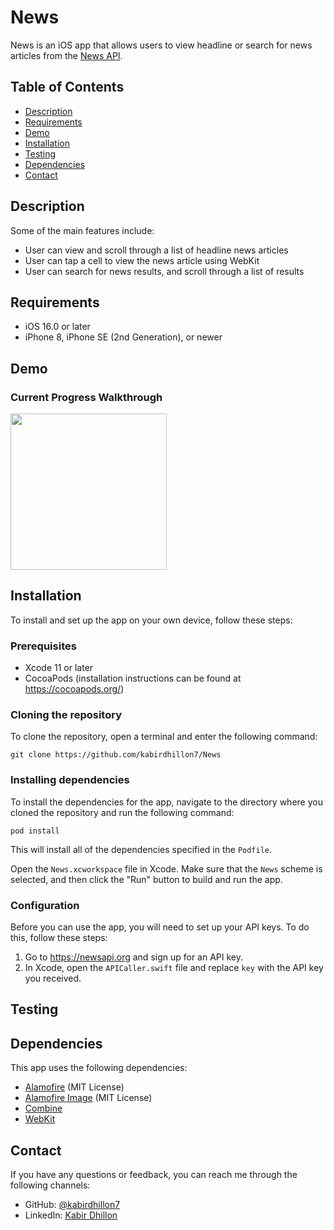 # News
News is an iOS app that allows users to view headline or search for news articles from the [News API](https://newsapi.org).


## Table of Contents

- [Description](#description)
- [Requirements](#Requirements)
- [Demo](#demo)
- [Installation](#installation)
- [Testing](#testing)
- [Dependencies](#dependencies)
- [Contact](#contact)

## Description

Some of the main features include:

- User can view and scroll through a list of headline news articles
- User can tap a cell to view the news article using WebKit
- User can search for news results, and scroll through a list of results

## Requirements

- iOS 16.0 or later
- iPhone 8, iPhone SE (2nd Generation), or newer

## Demo
### Current Progress Walkthrough
<img src="https://user-images.githubusercontent.com/74223402/219205178-80a4c1f3-35af-4a18-a6ce-1b392f2b49c0.gif" width=250><br>

## Installation

To install and set up the app on your own device, follow these steps:

### Prerequisites
- Xcode 11 or later
- CocoaPods (installation instructions can be found at https://cocoapods.org/)

### Cloning the repository

To clone the repository, open a terminal and enter the following command:
```
git clone https://github.com/kabirdhillon7/News
```

### Installing dependencies

To install the dependencies for the app, navigate to the directory where you cloned the repository and run the following command:
```
pod install
```
This will install all of the dependencies specified in the `Podfile`.

Open the `News.xcworkspace` file in Xcode. Make sure that the `News` scheme is selected, and then click the "Run" button to build and run the app.

### Configuration

Before you can use the app, you will need to set up your API keys. To do this, follow these steps:

1. Go to https://newsapi.org and sign up for an API key.
2. In Xcode, open the `APICaller.swift` file and replace `key` with the API key you received.

## Testing

## Dependencies

This app uses the following dependencies:

- [Alamofire](https://github.com/Alamofire/Alamofire) (MIT License)
- [Alamofire Image](https://github.com/Alamofire/AlamofireImage) (MIT License)
- [Combine](https://developer.apple.com/documentation/combine)
- [WebKit](https://developer.apple.com/documentation/webkit)

## Contact

If you have any questions or feedback, you can reach me through the following channels:

- GitHub: [@kabirdhillon7](https://github.com/kabirdhillon7)
- LinkedIn: [Kabir Dhillon](https://www.linkedin.com/in/kabirdhillon/)

